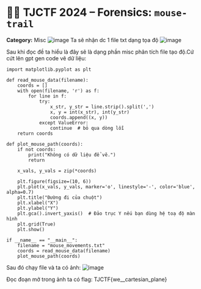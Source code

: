 # 🕵️‍♂️ TJCTF 2024 – Forensics: `mouse-trail`

**Category:** Misc
![image](https://github.com/user-attachments/assets/445b838f-4d45-4d3b-b3e1-133f5685855e)
Ta sẽ nhận dc 1 file txt dạng tọa độ 
![image](https://github.com/user-attachments/assets/c03bd30b-fff0-4df5-842a-3ee4ea40636e)

Sau khi đọc đề ta hiểu là đây sẽ là dạng phần misc phân tích file tạo độ.Cứ cứt lên gpt gen code vẽ dữ liệu:
```
import matplotlib.pyplot as plt

def read_mouse_data(filename):
    coords = []
    with open(filename, 'r') as f:
        for line in f:
            try:
                x_str, y_str = line.strip().split(',')
                x, y = int(x_str), int(y_str)
                coords.append((x, y))
            except ValueError:
                continue  # bỏ qua dòng lỗi
    return coords

def plot_mouse_path(coords):
    if not coords:
        print("Không có dữ liệu để vẽ.")
        return

    x_vals, y_vals = zip(*coords)

    plt.figure(figsize=(10, 6))
    plt.plot(x_vals, y_vals, marker='o', linestyle='-', color='blue', alpha=0.7)
    plt.title("Đường đi của chuột")
    plt.xlabel("X")
    plt.ylabel("Y")
    plt.gca().invert_yaxis()  # Đảo trục Y nếu bạn dùng hệ toạ độ màn hình
    plt.grid(True)
    plt.show()

if __name__ == "__main__":
    filename = "mouse_movements.txt"
    coords = read_mouse_data(filename)
    plot_mouse_path(coords)
```
Sau đó chạy file và ta có ảnh:
![image](https://github.com/user-attachments/assets/e99862ad-c3e1-434a-8ac4-d9c978ffcf63)

Đọc đoạn mở trong ảnh ta có flag:
TJCTF{we__cartesian_plane}

